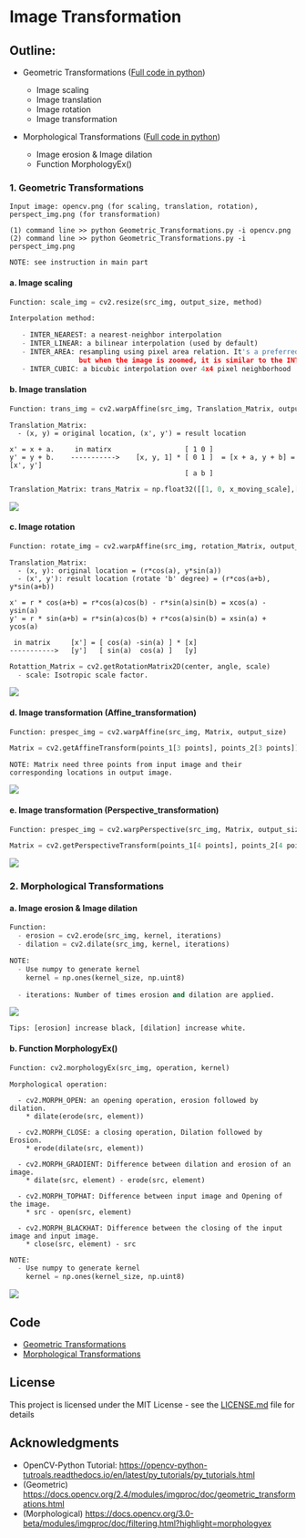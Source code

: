 # Image Transformation

## Outline:
- Geometric Transformations ([Full code in python](https://github.com/Hank-Tsou/Computer-Vision-OpenCV-Python/blob/master/tutorials/Image_Processing/3_Image_Transformation/Geometric_Transformations.py))
  - Image scaling
  - Image translation
  - Image rotation
  - Image transformation

- Morphological Transformations ([Full code in python](https://github.com/Hank-Tsou/Computer-Vision-OpenCV-Python/blob/master/tutorials/Image_Processing/3_Image_Transformation/Morphological_Transformations.py))
  - Image erosion & Image dilation
  - Function MorphologyEx()

### 1. Geometric Transformations
```
Input image: opencv.png (for scaling, translation, rotation), perspect_img.png (for transformation)

(1) command line >> python Geometric_Transformations.py -i opencv.png
(2) command line >> python Geometric_Transformations.py -i perspect_img.png
```
```
NOTE: see instruction in main part
```
#### a. Image scaling
```python
Function: scale_img = cv2.resize(src_img, output_size, method)
```
```python
Interpolation method:

   - INTER_NEAREST: a nearest-neighbor interpolation
   - INTER_LINEAR: a bilinear interpolation (used by default)
   - INTER_AREA: resampling using pixel area relation. It's a preferred method for image decimation, 
                 but when the image is zoomed, it is similar to the INTER_NEAREST method.
   - INTER_CUBIC: a bicubic interpolation over 4x4 pixel neighborhood
```


#### b. Image translation
```python
Function: trans_img = cv2.warpAffine(src_img, Translation_Matrix, output_size)
```
```
Translation_Matrix:
  - (x, y) = original location, (x', y') = result location

x' = x + a.     in matirx                  [ 1 0 ]  
y' = y + b.    ----------->    [x, y, 1] * [ 0 1 ]  = [x + a, y + b] = [x', y']
                                           [ a b ]
```
```python
Translation_Matrix: trans_Matrix = np.float32([[1, 0, x_moving_scale],[0, 1, y_moving_scale]])
```
![](README_IMG/translation.png)

#### c. Image rotation
```python
Function: rotate_img = cv2.warpAffine(src_img, rotation_Matrix, output_size)
```
```
Translation_Matrix:
  - (x, y): original location = (r*cos(a), y*sin(a))  
  - (x', y'): result location (rotate 'b' degree) = (r*cos(a+b), y*sin(a+b))

x' = r * cos(a+b) = r*cos(a)cos(b) - r*sin(a)sin(b) = xcos(a) - ysin(a)  
y' = r * sin(a+b) = r*sin(a)cos(b) + r*cos(a)sin(b) = xsin(a) + ycos(a)  

 in matrix     [x'] = [ cos(a) -sin(a) ] * [x]
----------->   [y']   [ sin(a)  cos(a) ]   [y]
```
```python
Rotattion_Matrix = cv2.getRotationMatrix2D(center, angle, scale)
  - scale: Isotropic scale factor.
```
![](README_IMG/rotation.png)

#### d. Image transformation (Affine_transformation)
```python
Function: prespec_img = cv2.warpAffine(src_img, Matrix, output_size)
```
```python
Matrix = cv2.getAffineTransform(points_1[3 points], points_2[3 points]), see code.
```
```
NOTE: Matrix need three points from input image and their corresponding locations in output image. 
```
![](README_IMG/affin.png)

#### e. Image transformation (Perspective_transformation)
```python
Function: prespec_img = cv2.warpPerspective(src_img, Matrix, output_size)
```
```python
Matrix = cv2.getPerspectiveTransform(points_1[4 points], points_2[4 points]), see code.
```
![](README_IMG/perspective.png)

### 2. Morphological Transformations

#### a. Image erosion & Image dilation
```python
Function: 
  - erosion = cv2.erode(src_img, kernel, iterations)
  - dilation = cv2.dilate(src_img, kernel, iterations)
```
```python
NOTE: 
  - Use numpy to generate kernel
    kernel = np.ones(kernel_size, np.uint8)
  
  - iterations: Number of times erosion and dilation are applied.
```
![](README_IMG/eorsion_dilation.png)
```
Tips: [erosion] increase black, [dilation] increase white.
```

 #### b. Function MorphologyEx()
 ```python
Function: cv2.morphologyEx(src_img, operation, kernel)
```
```
Morphological operation:

  - cv2.MORPH_OPEN: an opening operation, erosion followed by dilation. 
    * dilate(erode(src, element))
    
  - cv2.MORPH_CLOSE: a closing operation, Dilation followed by Erosion.
    * erode(dilate(src, element))
    
  - cv2.MORPH_GRADIENT: Difference between dilation and erosion of an image.
    * dilate(src, element) - erode(src, element)
    
  - cv2.MORPH_TOPHAT: Difference between input image and Opening of the image.
    * src - open(src, element)
    
  - cv2.MORPH_BLACKHAT: Difference between the closing of the input image and input image.
    * close(src, element) - src
```
```python
NOTE: 
  - Use numpy to generate kernel
    kernel = np.ones(kernel_size, np.uint8)
```
![](README_IMG/morphology.png)

## Code
- [Geometric Transformations](https://github.com/Hank-Tsou/Computer-Vision-OpenCV-Python/blob/master/tutorials/Image_Processing/3_Image_Transformation/Geometric_Transformations.py)
- [Morphological Transformations](https://github.com/Hank-Tsou/Computer-Vision-OpenCV-Python/blob/master/tutorials/Image_Processing/3_Image_Transformation/Morphological_Transformations.py)

## License

This project is licensed under the MIT License - see the [LICENSE.md](LICENSE.md) file for details

## Acknowledgments

* OpenCV-Python Tutorial: https://opencv-python-tutroals.readthedocs.io/en/latest/py_tutorials/py_tutorials.html
* (Geometric) https://docs.opencv.org/2.4/modules/imgproc/doc/geometric_transformations.html
* (Morphological) https://docs.opencv.org/3.0-beta/modules/imgproc/doc/filtering.html?highlight=morphologyex
